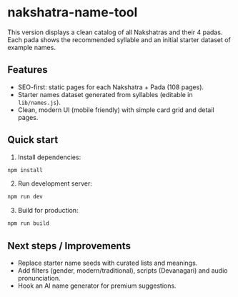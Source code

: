 # nakshatra-name-tool

This version displays a clean catalog of all Nakshatras and their 4 padas.
Each pada shows the recommended syllable and an initial starter dataset of example names.

## Features
- SEO-first: static pages for each Nakshatra + Pada (108 pages).
- Starter names dataset generated from syllables (editable in `lib/names.js`).
- Clean, modern UI (mobile friendly) with simple card grid and detail pages.

## Quick start
1. Install dependencies:

```bash
npm install
```

2. Run development server:

```bash
npm run dev
```

3. Build for production:

```bash
npm run build
```

## Next steps / Improvements
- Replace starter name seeds with curated lists and meanings.
- Add filters (gender, modern/traditional), scripts (Devanagari) and audio pronunciation.
- Hook an AI name generator for premium suggestions.

